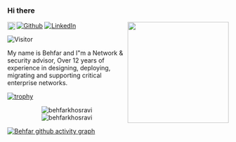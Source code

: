
### Hi there 

<img align='left' src="https://media.giphy.com/media/hvRJCLFzcasrR4ia7z/giphy.gif" width="18px">

<img align='right' src="https://media.giphy.com/media/836HiJc7pgzy8iNXCn/giphy.gif" width="230" />


<p>
<a href="https://github.com/behfarkhosravi" target="_blank"><img alt="Github" src="https://img.shields.io/badge/GitHub-%2312100E.svg?&style=for-the-badge&logo=Github&logoColor=white" /></a> 
<a href="https://www.linkedin.com/in/behfarkhosravi" target="_blank"><img alt="LinkedIn" src="https://img.shields.io/badge/linkedin-%230077B5.svg?&style=for-the-badge&logo=linkedin&logoColor=white" /></a>
</p>

![Visitor](https://visitor-badge.laobi.icu/badge?page_id=behfarkhosravi.behfarkhosravi)

My name is Behfar and I"m a Network & security advisor, Over 12 years of experience in designing, deploying, migrating and supporting critical enterprise networks.



[![trophy](https://github-profile-trophy.vercel.app/?username=behfarkhosravi&rank=-C,-B&no-bg=true&no-frame=true&theme=matrix&row=2&column=3&margin-w=15&margin-h=15)](https://github.com/ryo-ma/github-profile-trophy)

<div align="center">
 <img src="https://github-readme-streak-stats.herokuapp.com/?user=behfarkhosravi&theme=blue-green&hide_border=true" alt="behfarkhosravi" />
</div>

<div align="center">
 <img src="https://github-readme-stats.vercel.app/api?username=behfarkhosravi&theme=blue-green&hide_border=true&count_private=true" alt="behfarkhosravi" />
</div>


[![Behfar github activity graph](https://activity-graph.herokuapp.com/graph?username=behfarkhosravi&theme=chartreuse-dark&hide_border=true)](https://github.com/ashutosh00710/github-readme-activity-graph)

 
